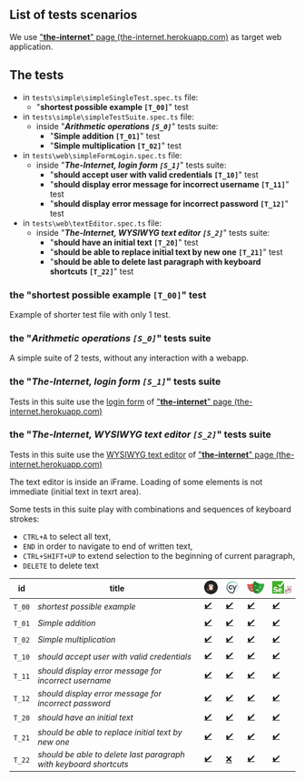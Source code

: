 ## List of tests scenarios

We use  ["**the-internet**" page (the-internet.herokuapp.com)](https://the-internet.herokuapp.com) as target web application.


## The tests

- in `tests\simple\simpleSingleTest.spec.ts` file:
  - "**shortest possible example `[T_00]`**" test
- in `tests\simple\simpleTestSuite.spec.ts` file:
  - inside "_**Arithmetic operations `[S_0]`**_" tests suite:
    - "**Simple addition `[T_01]`**" test
    - "**Simple multiplication `[T_02]`**" test
- in `tests\web\simpleFormLogin.spec.ts` file:
  - inside "_**The-Internet, login form `[S_1]`**_" tests suite:
    - "**should accept user with valid credentials `[T_10]`**" test
    - "**should display error message for incorrect username `[T_11]`**" test
    - "**should display error message for incorrect password `[T_12]`**" test
- in `tests\web\textEditor.spec.ts` file:
  - inside "_**The-Internet, WYSIWYG text editor `[S_2]`**_" tests suite:
    - "**should have an initial text `[T_20]`**" test
    - "**should be able to replace initial text by new one `[T_21]`**" test
    - "**should be able to delete last paragraph with keyboard shortcuts `[T_22]`**" test


### the "**shortest possible example `[T_00]`**" test

Example of shorter test file with only 1 test.

### the "_**Arithmetic operations `[S_0]`**_" tests suite

A simple suite of 2 tests, without any interaction with a webapp.

### the "_**The-Internet, login form `[S_1]`**_" tests suite

Tests in this suite use the [login form](https://the-internet.herokuapp.com/login) of  ["**the-internet**" page (the-internet.herokuapp.com)](https://the-internet.herokuapp.com)

### the "_**The-Internet, WYSIWYG text editor `[S_2]`**_" tests suite

Tests in this suite use the [WYSIWYG text editor](https://the-internet.herokuapp.com/tinymce) of  ["**the-internet**" page (the-internet.herokuapp.com)](https://the-internet.herokuapp.com)

The text editor is inside an iFrame. Loading of some elements is not immediate (initial text in texrt area).

Some tests in this suite play with combinations and sequences of keyboard strokes:
- `CTRL+A` to select all text, 
- `END` in order to navigate to end of written text,
- `CTRL+SHIFT+UP` to extend selection to the beginning of current paragraph,
- `DELETE` to delete text



    
| id     | title                                                             | ![implementation with Nightwatch](../doc/nw-icon.png) | ![implementation with Cypress](../doc/cy-icon.png) | ![implementation with Playwright](../doc/pw-icon.png) | ![implementation with Selenium + Jest](../doc/se-js-icon.png)                         |
| ------ | ----------------------------------------------------------------- | ----------------------------------------------------- | -------------------------------------------------- | ------------------------------------ | ------------------------------------ |
| `T_00` | _shortest possible example_                                            | [✔️](simple/simpleSingleTest.spec.ts)                  | [✔️](simple/simpleSingleTest.spec.ts)               | [✔️](simple/simpleSingleTest.spec.ts) | [✔️](simple/simpleSingleTest.spec.ts) |
| `T_01` | _Simple addition_                                                 | [✔️](simple/simpleTestSuite.spec.ts)                   | [✔️](simple/simpleTestSuite.spec.ts)                | [✔️](simple/simpleTestSuite.spec.ts)  | [✔️](simple/simpleTestSuite.spec.ts)  |
| `T_02` | _Simple multiplication_                                           | [✔️](simple/simpleTestSuite.spec.ts)                   | [✔️](simple/simpleTestSuite.spec.ts)                | [✔️](simple/simpleTestSuite.spec.ts)  | [✔️](simple/simpleTestSuite.spec.ts)  |
| `T_10` | _should accept user with valid credentials_                       | [✔️](web/simpleFormLogin.spec.ts)                      | [✔️](web/simpleFormLogin.spec.ts)                   | [✔️](web/simpleFormLogin.spec.ts)     | [✔️](web/simpleFormLogin.spec.ts)     |
| `T_11` | _should display error message for incorrect username_             | [✔️](web/simpleFormLogin.spec.ts)                      | [✔️](web/simpleFormLogin.spec.ts)                   | [✔️](web/simpleFormLogin.spec.ts)     | [✔️](web/simpleFormLogin.spec.ts)     |
| `T_12` | _should display error message for incorrect password_             | [✔️](web/simpleFormLogin.spec.ts)                      | [✔️](web/simpleFormLogin.spec.ts)                   | [✔️](web/simpleFormLogin.spec.ts)     | [✔️](web/simpleFormLogin.spec.ts)     |
| `T_20` | _should have an initial text_                                     | [✔️](web/textEditor.spec.ts)                           | [✔️](web/textEditor.spec.ts)                        | [✔️](web/textEditor.spec.ts)          | [✔️](web/textEditor.spec.ts)          |
| `T_21` | _should be able to replace initial text by new one_               | [✔️](web/textEditor.spec.ts)                           | [✔️](web/textEditor.spec.ts)                        | [✔️](web/textEditor.spec.ts)          | [✔️](web/textEditor.spec.ts)          |
| `T_22` | _should be able to delete last paragraph with keyboard shortcuts_ | [✔️](web/textEditor.spec.ts)                           | [❌](web/textEditor.spec.ts)                        | [✔️](web/textEditor.spec.ts)          | [✔️](web/textEditor.spec.ts)          |

